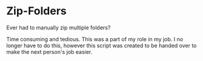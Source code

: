 # Zip-Folders

Ever had to manually zip multiple folders?

Time consuming and tedious. This was a part of my role in my job. I no longer have to do this, however this script was created to be handed over to make the next person's job easier.



